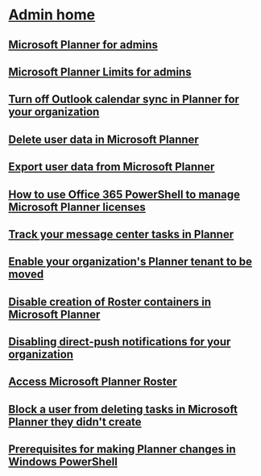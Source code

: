 # [Admin home](index.yml)
## [Microsoft Planner for admins](planner-for-admins.md)
## [Microsoft Planner Limits for admins](planner-limits-for-admins.md)
## [Turn off Outlook calendar sync in Planner for your organization](turn-off-outlook-calendar-sync.md)
## [Delete user data in Microsoft Planner](delete-user-data.md)
## [Export user data from Microsoft Planner](export-user-data.md)
## [How to use Office 365 PowerShell to manage Microsoft Planner licenses](/office365/troubleshoot/administration/how-to-use-office-365-powershell-to-manage-microsoft-planner-licenses)
## [Track your message center tasks in Planner](track-message-center-tasks-planner.md)
## [Enable your organization's Planner tenant to be moved](enable-organization-planner-tenant-move.md)
## [Disable creation of Roster containers in Microsoft Planner](disable-roster-containers.md)
## [Disabling direct-push notifications for your organization](disabling-direct-push-planner-mobile-notifications.md)
## [Access Microsoft Planner Roster](access-planner-roster.md)
## [Block a user from deleting tasks in Microsoft Planner they didn't create](block-non-owner-task-deletion.md)
## [Prerequisites for making Planner changes in Windows PowerShell](prerequisites-for-powershell.md)
